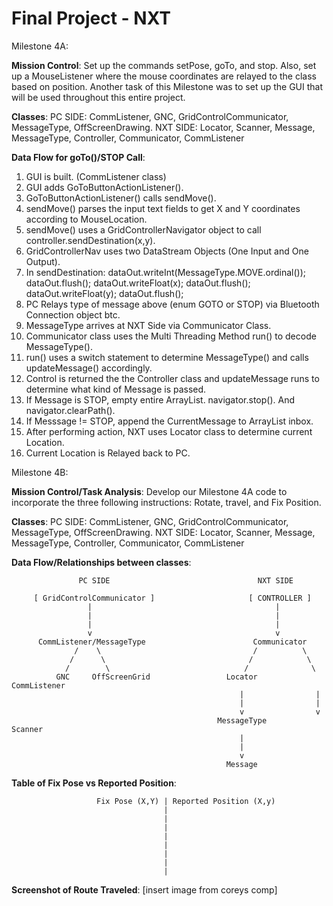 Final Project - NXT
===================

Milestone 4A:

**Mission Control**: Set up the commands setPose, goTo, and stop. Also, set up a MouseListener where the mouse 
coordinates are relayed to the class based on position. Another task of this Milestone was to 
set up the GUI that will be used throughout this entire project. 
                       
**Classes**: 
PC SIDE: CommListener, GNC, GridControlCommunicator, MessageType, OffScreenDrawing.
NXT SIDE: Locator, Scanner, Message, MessageType, Controller, Communicator, CommListener
               
**Data Flow for goTo()/STOP Call**:
    
1. GUI is built. (CommListener class)
2. GUI adds GoToButtonActionListener().
3. GoToButtonActionListener() calls sendMove().
4. sendMove() parses the input text fields to get X and Y coordinates according to MouseLocation. 
5. sendMove() uses a GridControllerNavigator object to call controller.sendDestination(x,y).
6. GridControllerNav uses two DataStream Objects (One Input and One Output).
7. In sendDestination:  dataOut.writeInt(MessageType.MOVE.ordinal());
                        dataOut.flush();
                        dataOut.writeFloat(x);
                        dataOut.flush();
                        dataOut.writeFloat(y);
                        dataOut.flush();
3. PC Relays type of message above (enum GOTO or STOP) via Bluetooth Connection object btc.
4. MessageType arrives at NXT Side via Communicator Class.
5. Communicator class uses the Multi Threading Method run() to decode MessageType().
6. run() uses a switch statement to determine MessageType() and calls updateMessage() accordingly.
7. Control is returned the the Controller class and updateMessage runs to determine what kind of Message is passed.
8. If Message is STOP, empty entire ArrayList<Message>. navigator.stop(). And navigator.clearPath().
9. If Messsage != STOP, append the CurrentMessage to ArrayList<Message> inbox. 
7. After performing action, NXT uses Locator class to determine current Location.
8. Current Location is Relayed back to PC.
            
    

Milestone 4B:

**Mission Control/Task Analysis**: Develop our Milestone 4A code to incorporate the three following instructions: Rotate, travel,
and Fix Position. 

**Classes**: 
PC SIDE: CommListener, GNC, GridControlCommunicator, MessageType, OffScreenDrawing.
NXT SIDE: Locator, Scanner, Message, MessageType, Controller, Communicator, CommListener
                       
**Data Flow/Relationships between classes**:

                   PC SIDE                                 NXT SIDE
                               
         [ GridControlCommunicator ]                     [ CONTROLLER ]
                     |                                         |
                     |                                         |
                     |                                         |
                     v                                         v
          CommListener/MessageType                        Communicator
                  /    \                                  /          \
                 /      \                                /            \
                /        \                              /              \
              GNC     OffScreenGrid                 Locator        CommListener
                                                       |                |
                                                       |                |
                                                       v                v
                                                  MessageType        Scanner
                                                       |
                                                       |
                                                       v
                                                    Message


**Table of Fix Pose vs Reported Position**: 

                       Fix Pose (X,Y) | Reported Position (X,y)
                                      |
                                      |
                                      |
                                      |
                                      |
                                      |
                                      |
                                      |
               

**Screenshot of Route Traveled**: 
[insert image from coreys comp]


